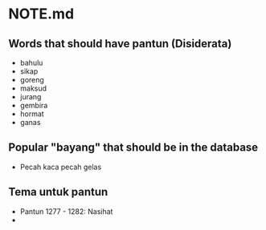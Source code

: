 # NOTE.md

## Words that should have pantun (Disiderata)

- bahulu
- sikap
- goreng
- maksud
- jurang
- gembira
- hormat
- ganas

## Popular "bayang" that should be in the database

- Pecah kaca pecah gelas

## Tema untuk pantun

- Pantun 1277 - 1282: Nasihat
-
